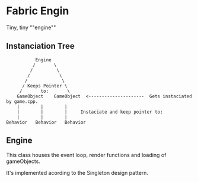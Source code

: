 # Fabric Engin

Tiny, tiny ""engine""

## Instanciation Tree

               Engine
              /       \
             /         \
            /           \       
           /             \ 
          / Keeps Pointer \
         /       to:       \
        GameObject    GameObject  <---------------------  Gets instaciated by game.cpp.
        |        |        |
        |        |        |     Instaciate and keep pointer to:
        |        |        |
    Behavior   Behavior   Behavior
    
## Engine

This class houses the event loop, render functions and loading of gameObjects.

It's implemented acording to the Singleton design pattern.
